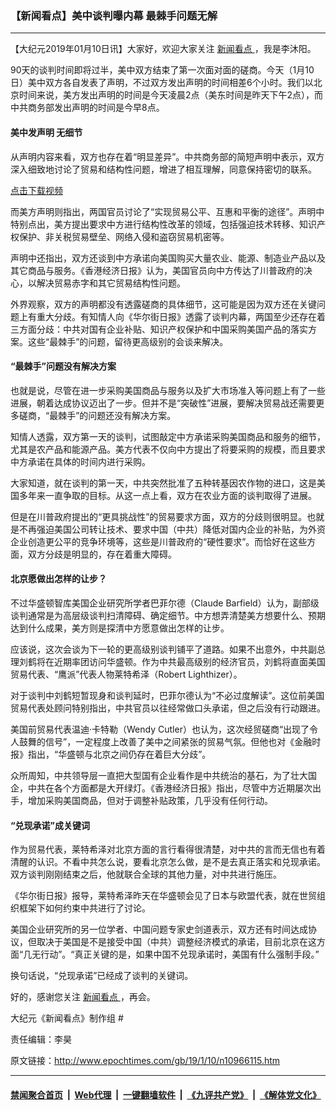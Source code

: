 ### 【新闻看点】美中谈判曝内幕 最棘手问题无解
------------------------

<p>
 【大纪元2019年01月10日讯】大家好，欢迎大家关注
 <a href="http://www.epochtimes.com/gb/tag/%E6%96%B0%E9%97%BB%E7%9C%8B%E7%82%B9.html">
  新闻看点
 </a>
 ，我是李沐阳。
</p>
<p>
 90天的谈判时间即将过半，美中双方结束了第一次面对面的磋商。今天（1月10日）美中双方各自发表了声明，不过双方发出声明的时间相差6个小时。我们以北京时间来说，美方发出声明的时间是今天凌晨2点（美东时间是昨天下午2点），而中共商务部发出声明的时间是今早8点。
</p>
<h4>
 美中发声明 无细节
</h4>
<p>
 从声明内容来看，双方也存在着“明显差异”。中共商务部的简短声明中表示，双方深入细致地讨论了贸易和结构性问题，增进了相互理解，同意保持密切的联系。
</p>
<p style="text-align: center;">
 <div class="video_fit_container">
 </div>
</p>
<p>
 <a href="https://vs.ntd.tv/2019/0110/d7158ebb-9ef6-4991-6924-1c8ce57063e2/video_480p.mp4">
  点击下载视频
 </a>
</p>
<p>
 而美方声明则指出，两国官员讨论了“实现贸易公平、互惠和平衡的途径”。声明中特别点出，美方提出要求中方进行结构性改革的领域，包括强迫技术转移、知识产权保护、非关税贸易壁垒、网络入侵和盗窃贸易机密等。
</p>
<p>
 声明中还指出，双方还谈到中方承诺向美国购买大量农业、能源、制造业产品以及其它商品与服务。《香港经济日报》认为，美国官员向中方传达了川普政府的决心，以解决贸易赤字和其它贸易结构性问题。
</p>
<p>
 外界观察，双方的声明都没有透露磋商的具体细节，这可能是因为双方还在关键问题上有重大分歧。有知情人向《华尔街日报》透露了谈判内幕，两国至少还存在着三方面分歧：中共对国有企业补贴、知识产权保护和中国采购美国产品的落实方案。这些“最棘手”的问题，留待更高级别的会谈来解决。
</p>
<h4>
 “最棘手”问题没有解决方案
</h4>
<p>
 也就是说，尽管在进一步采购美国商品与服务以及扩大市场准入等问题上有了一些进展，朝着达成协议迈出了一步。但并不是“突破性”进展，要解决贸易战还需要更多磋商，“最棘手”的问题还没有解决方案。
</p>
<p>
 知情人透露，双方第一天的谈判，试图敲定中方承诺采购美国商品和服务的细节，尤其是农产品和能源产品。美方代表不仅向中方提出了将要采购的规模，而且要求中方承诺在具体的时间内进行采购。
</p>
<p>
 大家知道，就在谈判的第一天，中共突然批准了五种转基因农作物的进口，这是美国多年来一直争取的目标。从这一点上看，双方在农业方面的谈判取得了进展。
</p>
<p>
 但是在川普政府提出的“更具挑战性”的贸易要求方面，双方的分歧则很明显。也就是不再强迫美国公司转让技术、要求中国（中共）降低对国内企业的补贴，为外资企业创造更公平的竞争环境等，这些是川普政府的“硬性要求”。而恰好在这些方面，双方分歧是明显的，存在着重大障碍。
</p>
<h4>
 北京愿做出怎样的让步？
</h4>
<p>
 不过华盛顿智库美国企业研究所学者巴菲尔德（Claude Barfield）认为，副部级谈判通常是为高层级谈判扫清障碍、确定细节。中方想弄清楚美方想要什么、预期达到什么成果，美方则是探清中方愿意做出怎样的让步。
</p>
<p>
 应该说，这次会谈为下一轮的更高级别谈判铺平了道路。如果不出意外，中共副总理刘鹤将在近期率团访问华盛顿。作为中共最高级别的经济官员，刘鹤将直面美国贸易代表、“鹰派”代表人物莱特希泽（Robert Lighthizer）。
</p>
<p>
 对于谈判中刘鹤短暂现身和谈判延时，巴菲尔德认为“不必过度解读”。这位前美国贸易代表处顾问特别指出，中共官员以往经常做口头承诺，但之后没有行动跟进。
</p>
<p>
 美国前贸易代表温迪·卡特勒（Wendy Cutler）也认为，这次经贸磋商“出现了令人鼓舞的信号”，一定程度上改善了美中之间紧张的贸易气氛。但他也对《金融时报》指出，“华盛顿与北京之间仍存在着巨大分歧”。
</p>
<p>
 众所周知，中共领导层一直把大型国有企业看作是中共统治的基石，为了壮大国企，中共在各个方面都是大开绿灯。《香港经济日报》指出，尽管中方近期屡次出手，增加采购美国商品，但对于调整补贴政策，几乎没有任何行动。
</p>
<h4>
 “兑现承诺”成关键词
</h4>
<p>
 作为贸易代表，莱特希泽对北京方面的言行看得很清楚，对中共的言而无信也有着清醒的认识。不看中共怎么说，要看北京怎么做，是不是去真正落实和兑现承诺。双方谈判刚刚结束之后，他就联合全球的其他力量，对中共进行施压。
</p>
<p>
 《华尔街日报》报导，莱特希泽昨天在华盛顿会见了日本与欧盟代表，就在世贸组织框架下如何约束中共进行了讨论。
</p>
<p>
 美国企业研究所的另一位学者、中国问题专家史剑道表示，双方还有时间达成协议，但取决于美国是不是接受中国（中共）调整经济模式的承诺，目前北京在这方面“几无行动”。“真正关键的是，如果中国不兑现承诺时，美国有什么强制手段。”
</p>
<p>
 换句话说，“兑现承诺”已经成了谈判的关键词。
</p>
<p>
 好的，感谢您关注
 <a href="http://www.epochtimes.com/gb/tag/%E6%96%B0%E9%97%BB%E7%9C%8B%E7%82%B9.html">
  新闻看点
 </a>
 ，再会。
</p>
<p>
 大纪元《新闻看点》制作组 #
</p>
<p>
 责任编辑：李昊
</p>

原文链接：http://www.epochtimes.com/gb/19/1/10/n10966115.htm


------------------------
#### [禁闻聚合首页](https://github.com/gfw-breaker/banned-news/blob/master/README.md) &nbsp;|&nbsp; [Web代理](https://github.com/gfw-breaker/open-proxy/blob/master/README.md) &nbsp;|&nbsp; [一键翻墙软件](https://github.com/gfw-breaker/nogfw/blob/master/README.md) &nbsp;|&nbsp; [《九评共产党》](https://github.com/gfw-breaker/9ping.md/blob/master/README.md#九评之一评共产党是什么) &nbsp;|&nbsp; [《解体党文化》](https://github.com/gfw-breaker/jtdwh.md/blob/master/README.md#绪论)